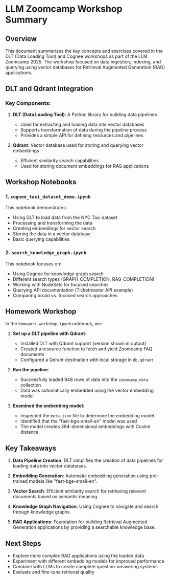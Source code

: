 # LLM Zoomcamp Workshop Summary

## Overview

This document summarizes the key concepts and exercises covered in the DLT (Data Loading Tool) and Cognee workshops as part of the LLM Zoomcamp 2025. The workshop focused on data ingestion, indexing, and querying using vector databases for Retrieval Augmented Generation (RAG) applications.

## DLT and Qdrant Integration

### Key Components:

1. **DLT (Data Loading Tool)**: A Python library for building data pipelines
   - Used for extracting and loading data into vector databases
   - Supports transformation of data during the pipeline process
   - Provides a simple API for defining resources and pipelines

2. **Qdrant**: Vector database used for storing and querying vector embeddings
   - Efficient similarity search capabilities
   - Used for storing document embeddings for RAG applications

## Workshop Notebooks

### 1. `cognee_taxi_dataset_demo.ipynb`

This notebook demonstrates:
- Using DLT to load data from the NYC Taxi dataset
- Processing and transforming the data
- Creating embeddings for vector search
- Storing the data in a vector database
- Basic querying capabilities

### 2. `search_knowledge_graph.ipynb`

This notebook focuses on:
- Using Cognee for knowledge graph search
- Different search types (GRAPH_COMPLETION, RAG_COMPLETION)
- Working with NodeSets for focused searches
- Querying API documentation (Ticketmaster API example)
- Comparing broad vs. focused search approaches

## Homework Workshop

In the `homework_workshop.ipynb` notebook, we:

1. **Set up a DLT pipeline with Qdrant**:
   - Installed DLT with Qdrant support (version shown in output)
   - Created a resource function to fetch and yield Zoomcamp FAQ documents
   - Configured a Qdrant destination with local storage in `db.qdrant`

2. **Ran the pipeline**:
   - Successfully loaded 948 rows of data into the `zoomcamp_data` collection
   - Data was automatically embedded using the vector embedding model

3. **Examined the embedding model**:
   - Inspected the `meta.json` file to determine the embedding model
   - Identified that the "fast-bge-small-en" model was used
   - The model creates 384-dimensional embeddings with Cosine distance

## Key Takeaways

1. **Data Pipeline Creation**: DLT simplifies the creation of data pipelines for loading data into vector databases.

2. **Embedding Generation**: Automatic embedding generation using pre-trained models like "fast-bge-small-en".

3. **Vector Search**: Efficient similarity search for retrieving relevant documents based on semantic meaning.

4. **Knowledge Graph Navigation**: Using Cognee to navigate and search through knowledge graphs.

5. **RAG Applications**: Foundation for building Retrieval Augmented Generation applications by providing a searchable knowledge base.

## Next Steps

- Explore more complex RAG applications using the loaded data
- Experiment with different embedding models for improved performance
- Combine with LLMs to create complete question-answering systems
- Evaluate and fine-tune retrieval quality
